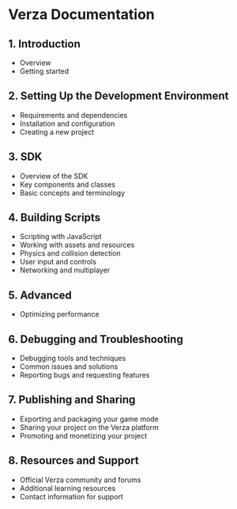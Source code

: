 # Verza Documentation

## 1. Introduction

- Overview
- Getting started

## 2. Setting Up the Development Environment

- Requirements and dependencies
- Installation and configuration
- Creating a new project

## 3. SDK

- Overview of the SDK
- Key components and classes
- Basic concepts and terminology

## 4. Building Scripts

- Scripting with JavaScript
- Working with assets and resources
- Physics and collision detection
- User input and controls
- Networking and multiplayer

## 5. Advanced

- Optimizing performance

## 6. Debugging and Troubleshooting

- Debugging tools and techniques
- Common issues and solutions
- Reporting bugs and requesting features

## 7. Publishing and Sharing

- Exporting and packaging your game mode
- Sharing your project on the Verza platform
- Promoting and monetizing your project

## 8. Resources and Support

- Official Verza community and forums
- Additional learning resources
- Contact information for support
